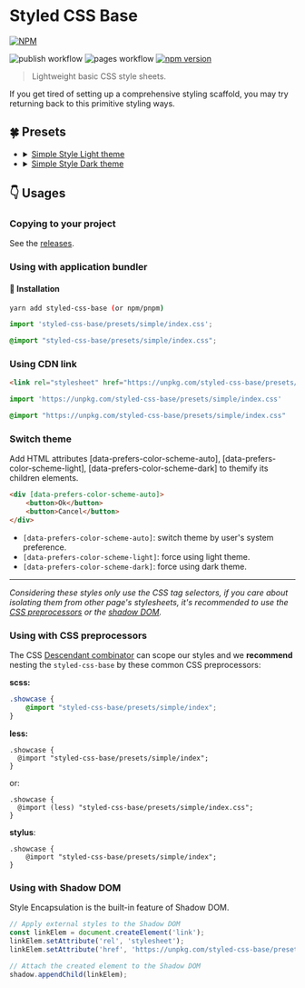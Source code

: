 # Styled CSS Base

[![NPM](https://nodei.co/npm/styled-css-base.png?downloads=true&downloadRank=true&stars=true)](https://nodei.co/npm/styled-css-base/)

![publish workflow](https://github.com/zheeeng/styled-css-base/actions/workflows/publish.yml/badge.svg)
![pages workflow](https://github.com/zheeeng/styled-css-base/actions/workflows/pages.yml/badge.svg)
[![npm version](https://img.shields.io/npm/v/styled-css-base.svg)](https://www.npmjs.com/package/styled-css-base)

> Lightweight basic CSS style sheets.

If you get tired of setting up a comprehensive styling scaffold, you may try returning back to this primitive styling ways.

## 🍀 Presets

<ul>
    <li>
        <details>
            <summary>
                <a href="https://styled-css-base.zheeeng.me/#/simple" rel="nofollow">Simple Style Light theme</a>
            </summary>
            <br />
            <img src="https://raw.githubusercontent.com/zheeeng/styled-css-base/main/screenshots/preset-simple-light-theme.png" />
        </details>
    </li>
    <li>
        <details>
            <summary>
                <a href="https://styled-css-base.zheeeng.me/#/simple" rel="nofollow">Simple Style Dark theme</a>
            </summary>
            <br />
            <img src="https://raw.githubusercontent.com/zheeeng/styled-css-base/main/screenshots/preset-simple-dark-theme.png" />
        </details>
    </li>
</ul>

## 👇 Usages

### Copying to your project

 See the [releases](https://github.com/zheeeng/styled-css-base/releases).

### Using with application bundler

#### 🧩 Installation

```bash
yarn add styled-css-base (or npm/pnpm)
```

```ts
import 'styled-css-base/presets/simple/index.css';
```

```css
@import "styled-css-base/presets/simple/index.css";
```

### Using CDN link

```html
<link rel="stylesheet" href="https://unpkg.com/styled-css-base/presets/simple/index.css">
```

```ts
import 'https://unpkg.com/styled-css-base/presets/simple/index.css'
```

```css
@import "https://unpkg.com/styled-css-base/presets/simple/index.css"
```

### Switch theme

Add HTML attributes [data-prefers-color-scheme-auto], [data-prefers-color-scheme-light], [data-prefers-color-scheme-dark] to themify its children elements.

```html
<div [data-prefers-color-scheme-auto]>
    <button>Ok</button>
    <button>Cancel</button>
</div>
```

* `[data-prefers-color-scheme-auto]`: switch theme by user's system preference.
* `[data-prefers-color-scheme-light]`: force using light theme.
* `[data-prefers-color-scheme-dark]`: force using dark theme.

---

_Considering these styles only use the CSS tag selectors, if you care about isolating them from other page's stylesheets, it's recommended to use the [CSS preprocessors](https://developer.mozilla.org/en-US/docs/Glossary/CSS_preprocessor) or the [shadow DOM](https://developer.mozilla.org/en-US/docs/Web/Web_Components/Using_shadow_DOM)._

### Using with CSS preprocessors

The CSS [Descendant combinator](https://developer.mozilla.org/en-US/docs/Web/CSS/Descendant_combinator) can scope our styles and we __recommend__ nesting the `styled-css-base` by these common CSS preprocessors:

__scss:__

```scss
.showcase {
    @import "styled-css-base/presets/simple/index";
}
```

__less:__

```less
.showcase {
  @import "styled-css-base/presets/simple/index";
}
```

or:

```less
.showcase {
  @import (less) "styled-css-base/presets/simple/index.css";
}
```

__stylus__:

```less
.showcase {
    @import "styled-css-base/presets/simple/index";
}
```

### Using with Shadow DOM

Style Encapsulation is the built-in feature of Shadow DOM.

```js
// Apply external styles to the Shadow DOM
const linkElem = document.createElement('link');
linkElem.setAttribute('rel', 'stylesheet');
linkElem.setAttribute('href', 'https://unpkg.com/styled-css-base/presets/simple/index.css');

// Attach the created element to the Shadow DOM
shadow.appendChild(linkElem);
```
